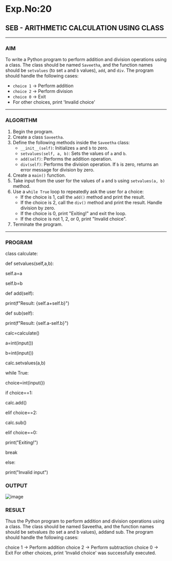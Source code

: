 # Exp.No:20  
## SEB - ARITHMETIC CALCULATION USING CLASS

---

### AIM  
To write a Python program to perform addition and division operations using a class. The class should be named `Saveetha`, and the function names should be `setvalues` (to set `a` and `b` values), `add`, and `div`. The program should handle the following cases:  
- `choice 1` → Perform addition  
- `choice 2` → Perform division  
- `choice 0` → Exit  
- For other choices, print 'Invalid choice'

---

### ALGORITHM

1. Begin the program.  
2. Create a class `Saveetha`.  
3. Define the following methods inside the `Saveetha` class:  
   - `__init__(self)`: Initializes `a` and `b` to zero.  
   - `setvalues(self, a, b)`: Sets the values of `a` and `b`.  
   - `add(self)`: Performs the addition operation.  
   - `div(self)`: Performs the division operation. If `b` is zero, returns an error message for division by zero.  
4. Create a `main()` function.  
5. Take input from the user for the values of `a` and `b` using `setvalues(a, b)` method.  
6. Use a `while True` loop to repeatedly ask the user for a choice:  
   - If the choice is 1, call the `add()` method and print the result.  
   - If the choice is 2, call the `div()` method and print the result. Handle division by zero.  
   - If the choice is 0, print "Exiting!" and exit the loop.  
   - If the choice is not 1, 2, or 0, print "Invalid choice".  
7. Terminate the program.

---

### PROGRAM
class calculate:

def setvalues(self,a,b):

self.a=a

   self.b=b

 def add(self):
      
 print(f"Result:  {self.a+self.b}")
    
 def sub(self):

   print(f"Result:  {self.a-self.b}")

calc=calculate()

a=int(input())

b=int(input())

calc.setvalues(a,b)

while True:

   choice=int(input())

   if choice==1:

   calc.add()

   elif choice==2:

   calc.sub()

   elif choice==0:

   print("Exiting!")

   break

   else:

   print("Invalid input")

### OUTPUT
![image](https://github.com/user-attachments/assets/f4801299-d8ce-447b-85de-c2bb696f6064)

### RESULT
Thus the Python program to perform addition and division operations using a class. The class should be named Saveetha, and the function names should be setvalues (to set a and b values), addand sub. The program should handle the following cases:

choice 1 → Perform addition
choice 2 → Perform subtraction
choice 0 → Exit
For other choices, print 'Invalid choice' was successfully executed.
